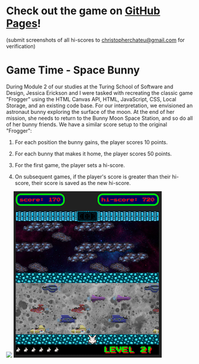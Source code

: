# Check out the game on [GitHub Pages](https://christopherchateau.github.io/game-time/)!
(submit screenshots of all hi-scores to christopherchateu@gmail.com for verification)
 
# Game Time - Space Bunny

During Module 2 of our studies at the Turing School of Software and Design, Jessica Erickson and I were tasked with recreating the classic game "Frogger" using the HTML Canvas API, HTML, JavaScript, CSS, Local Storage, and an existing code base. For our interpretation, we envisioned an astronaut bunny exploring the surface of the moon. At the end of her mission, she needs to return to the Bunny Moon Space Station, and so do all of her bunny friends. We have a similar score setup to the original "Frogger": 

1. For each position the bunny gains, the player scores 10 points.

2. For each bunny that makes it home, the player scores 50 points.

3. For the first game, the player sets a hi-score.

4. On subsequent games, if the player's score is greater than their hi-score, their score is saved as the new hi-score.

<img src="https://github.com/christopherchateau/space-bunny/blob/master/assets/images/space-bunny.gif" width="400px" />

<img src="https://github.com/christopherchateau/space-bunny/blob/master/assets/images/spacebunny-screenshot-1.png" width="400px" />
